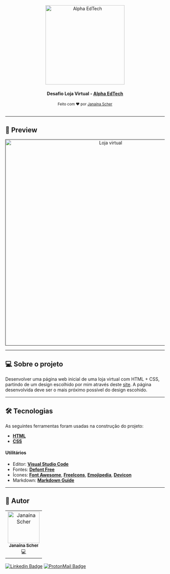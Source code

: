 <div align="center">
	<a href="https://www.alphaedtech.org.br/">
		<img src="https://user-images.githubusercontent.com/79182711/169724294-94e44478-2bc8-4255-b52e-2ef1286ab1ca.png" alt="Alpha EdTech" title="Alpha EdTech" width="250" />
	</a>
	<h4>
    Desafio Loja Virtual -
    <a  href="https://www.alphaedtech.org.br/">
        Alpha EdTech
    </a>
	</h4>
	<sub> Feito com ❤️ por <a href="https://github.com/janascher">Janaína Scher</a></sub>
</div>
<br />

---

## 👀 Preview

<div align="center">
	<a href="">
		<img src="https://user-images.githubusercontent.com/79182711/170175283-869befb2-86f6-47a8-924b-d2a2da235a55.PNG" alt="Loja virtual" title="Loja virtual" width="650" />
	</a>
</div>

--- 

## 💻 Sobre o projeto

Desenvolver uma página web inicial de uma loja virtual com HTML + CSS, partindo de um design escolhido por mim através deste [site](https://pt.wix.com/website/templates/html/online-store).
A página desenvolvida deve ser o mais próximo possível do design escohido.

---

## 🛠 Tecnologias

As seguintes ferramentas foram usadas na construção do projeto:

- **[HTML](https://developer.mozilla.org/pt-BR/docs/Web/HTML)**
- **[CSS](https://developer.mozilla.org/pt-BR/docs/Web/CSS)**

#### **Utilitários**

- Editor: **[Visual Studio Code](https://code.visualstudio.com/)**
- Fontes: **[Defont Free](https://www.dafontfree.io/)**
- Ícones: **[Font Awesome](https://fontawesome.com/v4/icons/)**, **[FreeIcons](https://freeicons.io/)**, **[Emojipedia](https://emojipedia.org/)**, **[Devicon](https://devicon.dev/)** 
- Markdown: **[Markdown Guide](https://www.markdownguide.org/)**
---

## 🦸 Autor

<table>
	<tr>
		<td align="center">
			<a href="https://github.com/janascher">
				<img src="https://avatars.githubusercontent.com/u/79182711?v=4" width="100px;" alt="Janaína Scher"/>
				<br />
				<sub>
					<b>Janaína Scher</b>
				</sub>
			</a>
			<br />💻<br />
		</td>
	</tr>
</table>

[![Linkedin Badge](https://img.shields.io/badge/LinkedIn-0077B5?style=for-the-badge&logo=linkedin&logoColor=white)](https://www.linkedin.com/in/janainascher/) 
[![ProtonMail Badge](https://img.shields.io/badge/ProtonMail-8B89CC?style=for-the-badge&logo=protonmail&logoColor=white)](mailto:janainascher@protonmail.com)
